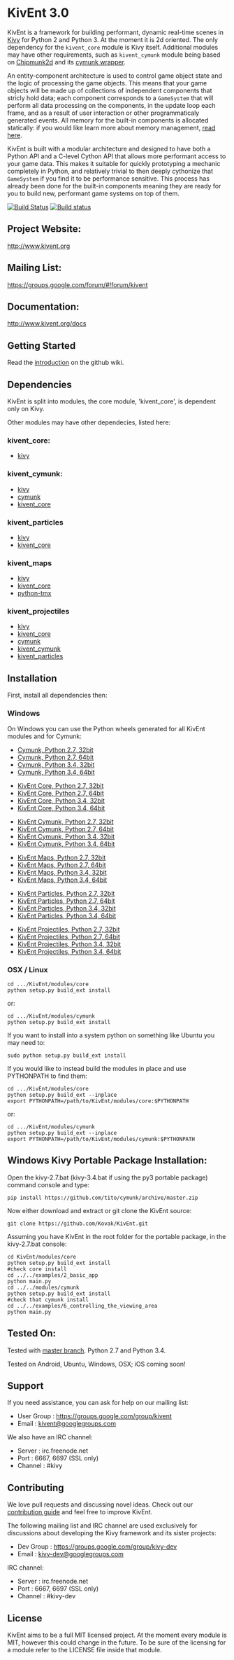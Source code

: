 KivEnt 3.0
==========

KivEnt is a framework for building performant, dynamic real-time scenes in
[Kivy](http://kivy.org/#home) for Python 2 and Python 3. At the moment it is 2d
oriented. The only dependency for the `kivent_core` module is Kivy itself.
Additional modules may have other requirements, such as `kivent_cymunk` module
being based on [Chipmunk2d](https://chipmunk-physics.net/) and its
[cymunk wrapper](https://github.com/tito/cymunk).

An entity-component architecture is used to control game object state and the
logic of processing the game objects. This means that your game objects will be
made up of collections of independent components that stricly hold data; each
component corresponds to a `GameSystem` that will perform all data processing
on the components, in the update loop each frame, and as a result of user
interaction or other programmaticaly generated events. All memory for the
built-in components is allocated statically: if you would like learn more about
memory management, [read here](http://kivent.org/docs/memory_handlers.html).

KivEnt is built with a modular architecture and designed to have both a Python
API and a C-level Cython API that allows more performant access to your game
data. This makes it suitable for quickly prototyping a mechanic completely in
Python, and relatively trivial to then deeply cythonize that `GameSystem` if
you find it to be performance sensitive. This process has already been done for
the built-in components meaning they are ready for you to build new, performant
game systems on top of them.

[![Build Status](https://travis-ci.org/kivy/kivent.svg?branch=master)](https://travis-ci.org/kivy/kivent)
[![Build status](https://ci.appveyor.com/api/projects/status/au1k7hnq1ie58fx3/branch/master?svg=true)](https://ci.appveyor.com/project/KivyOrg/kivent/branch/master)

## Project Website: 
http://www.kivent.org

## Mailing List: 
https://groups.google.com/forum/#!forum/kivent

## Documentation: 
http://www.kivent.org/docs  

## Getting Started
Read the [introduction](https://github.com/kivy/KivEnt/wiki/An-Introduction-to-KivEnt) on the github wiki.

## Dependencies
KivEnt is split into modules, the core module, 'kivent_core', is dependent only on Kivy.

Other modules may have other dependecies, listed here:

### kivent_core:
* [kivy](https://github.com/kivy/kivy)

### kivent_cymunk:
* [kivy](https://github.com/kivy/kivy)
* [cymunk](https://github.com/tito/cymunk)
* [kivent_core](https://github.com/kivy/KivEnt/tree/master/modules/core)

### kivent_particles
* [kivy](https://github.com/kivy/kivy)
* [kivent_core](https://github.com/kivy/KivEnt/tree/master/modules/core)

### kivent_maps
* [kivy](https://github.com/kivy/kivy)
* [kivent_core](https://github.com/kivy/KivEnt/tree/master/modules/core)
* [python-tmx](https://savannah.nongnu.org/projects/python-tmx/)

### kivent_projectiles
* [kivy](https://github.com/kivy/kivy)
* [kivent_core](https://github.com/kivy/KivEnt/tree/master/modules/core)
* [cymunk](https://github.com/tito/cymunk)
* [kivent_cymunk](https://github.com/kivy/KivEnt/tree/master/modules/cymunk)
* [kivent_particles](https://github.com/kivy/KivEnt/tree/master/modules/particles)

## Installation
First, install all dependencies then:

### Windows
On Windows you can use the Python wheels generated for all KivEnt modules and
for Cymunk:

+ [Cymunk, Python 2.7, 32bit](https://kivy.org/downloads/appveyor/kivent/cymunk-0.0.0-cp27-cp27m-win32.whl)
+ [Cymunk, Python 2.7, 64bit](https://kivy.org/downloads/appveyor/kivent/cymunk-0.0.0-cp27-cp27m-win_amd64.whl)
+ [Cymunk, Python 3.4, 32bit](https://kivy.org/downloads/appveyor/kivent/cymunk-0.0.0-cp34-cp34m-win32.whl)
+ [Cymunk, Python 3.4, 64bit](https://kivy.org/downloads/appveyor/kivent/cymunk-0.0.0-cp34-cp34m-win_amd64.whl)
- [KivEnt Core, Python 2.7, 32bit](https://kivy.org/downloads/appveyor/kivent/KivEnt_Core-2.2.0.dev0-cp27-cp27m-win32.whl)
- [KivEnt Core, Python 2.7, 64bit](https://kivy.org/downloads/appveyor/kivent/KivEnt_Core-2.2.0.dev0-cp27-cp27m-win_amd64.whl)
- [KivEnt Core, Python 3.4, 32bit](https://kivy.org/downloads/appveyor/kivent/KivEnt_Core-2.2.0.dev0-cp34-cp34m-win32.whl)
- [KivEnt Core, Python 3.4, 64bit](https://kivy.org/downloads/appveyor/kivent/KivEnt_Core-2.2.0.dev0-cp34-cp34m-win_amd64.whl)
+ [KivEnt Cymunk, Python 2.7, 32bit](https://kivy.org/downloads/appveyor/kivent/KivEnt_Cymunk-1.0.0-cp27-cp27m-win32.whl)
+ [KivEnt Cymunk, Python 2.7, 64bit](https://kivy.org/downloads/appveyor/kivent/KivEnt_Cymunk-1.0.0-cp27-cp27m-win_amd64.whl)
+ [KivEnt Cymunk, Python 3.4, 32bit](https://kivy.org/downloads/appveyor/kivent/KivEnt_Cymunk-1.0.0-cp34-cp34m-win32.whl)
+ [KivEnt Cymunk, Python 3.4, 64bit](https://kivy.org/downloads/appveyor/kivent/KivEnt_Cymunk-1.0.0-cp34-cp34m-win_amd64.whl)
- [KivEnt Maps, Python 2.7, 32bit](https://kivy.org/downloads/appveyor/kivent/KivEnt_maps-1.0.0-cp27-cp27m-win32.whl)
- [KivEnt Maps, Python 2.7, 64bit](https://kivy.org/downloads/appveyor/kivent/KivEnt_maps-1.0.0-cp27-cp27m-win_amd64.whl)
- [KivEnt Maps, Python 3.4, 32bit](https://kivy.org/downloads/appveyor/kivent/KivEnt_maps-1.0.0-cp34-cp34m-win32.whl)
- [KivEnt Maps, Python 3.4, 64bit](https://kivy.org/downloads/appveyor/kivent/KivEnt_maps-1.0.0-cp34-cp34m-win_amd64.whl)
+ [KivEnt Particles, Python 2.7, 32bit](https://kivy.org/downloads/appveyor/kivent/KivEnt_particles-1.0.0-cp27-cp27m-win32.whl)
+ [KivEnt Particles, Python 2.7, 64bit](https://kivy.org/downloads/appveyor/kivent/KivEnt_particles-1.0.0-cp27-cp27m-win_amd64.whl)
+ [KivEnt Particles, Python 3.4, 32bit](https://kivy.org/downloads/appveyor/kivent/KivEnt_particles-1.0.0-cp34-cp34m-win32.whl)
+ [KivEnt Particles, Python 3.4, 64bit](https://kivy.org/downloads/appveyor/kivent/KivEnt_particles-1.0.0-cp34-cp34m-win_amd64.whl)
- [KivEnt Projectiles, Python 2.7, 32bit](https://kivy.org/downloads/appveyor/kivent/KivEnt_projectiles-1.0.0-cp27-cp27m-win32.whl)
- [KivEnt Projectiles, Python 2.7, 64bit](https://kivy.org/downloads/appveyor/kivent/KivEnt_projectiles-1.0.0-cp27-cp27m-win_amd64.whl)
- [KivEnt Projectiles, Python 3.4, 32bit](https://kivy.org/downloads/appveyor/kivent/KivEnt_projectiles-1.0.0-cp34-cp34m-win32.whl)
- [KivEnt Projectiles, Python 3.4, 64bit](https://kivy.org/downloads/appveyor/kivent/KivEnt_projectiles-1.0.0-cp34-cp34m-win_amd64.whl)

### OSX / Linux

    cd .../KivEnt/modules/core
    python setup.py build_ext install

or:

    cd .../KivEnt/modules/cymunk
    python setup.py build_ext install

If you want to install into a system python on something
like Ubuntu you may need to:

    sudo python setup.py build_ext install
    
If you would like to instead build the modules in place
and use PYTHONPATH to find them:

    cd .../KivEnt/modules/core
    python setup.py build_ext --inplace
    export PYTHONPATH=/path/to/KivEnt/modules/core:$PYTHONPATH

or:

    cd .../KivEnt/modules/cymunk
    python setup.py build_ext --inplace
    export PYTHONPATH=/path/to/KivEnt/modules/cymunk:$PYTHONPATH 

## Windows Kivy Portable Package Installation:

Open the kivy-2.7.bat (kivy-3.4.bat if using the py3 portable package)
command console and type:

    pip install https://github.com/tito/cymunk/archive/master.zip
    
Now either download and extract or git clone the KivEnt source:

    git clone https://github.com/Kovak/KivEnt.git

Assuming you have KivEnt in the root folder for the portable package,
in the kivy-2.7.bat console:

    cd KivEnt/modules/core
    python setup.py build_ext install
    #check core install
    cd ../../examples/2_basic_app
    python main.py
    cd ../../modules/cymunk
    python setup.py build_ext install
    #check that cymunk install
    cd ../../examples/6_controlling_the_viewing_area
    python main.py

## Tested On:
Tested with [master branch](https://github.com/kivy/kivy).
Python 2.7 and Python 3.4.

Tested on Android, Ubuntu, Windows, OSX; iOS coming soon!

Support
-------

If you need assistance, you can ask for help on our mailing list:

* User Group : https://groups.google.com/group/kivent
* Email      : kivent@googlegroups.com

We also have an IRC channel:

* Server  : irc.freenode.net
* Port    : 6667, 6697 (SSL only)
* Channel : #kivy

Contributing
------------

We love pull requests and discussing novel ideas. Check out our
[contribution guide](http://kivy.org/docs/contribute.html) and
feel free to improve KivEnt.

The following mailing list and IRC channel are used exclusively for
discussions about developing the Kivy framework and its sister projects:

* Dev Group : https://groups.google.com/group/kivy-dev
* Email     : kivy-dev@googlegroups.com

IRC channel:

* Server  : irc.freenode.net
* Port    : 6667, 6697 (SSL only)
* Channel : #kivy-dev

License
-------

KivEnt aims to be a full MIT licensed project. At the moment every module is
MIT, however this could change in the future. To be sure of the licensing for
a module refer to the LICENSE file inside that module.
